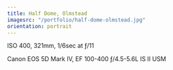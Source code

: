 ```yaml
---
title: Half Dome, Olmstead
imagesrc: "/portfolio/half-dome-olmstead.jpg"
orientation: portrait
---
```


ISO 400, 321mm, 1/6sec at ƒ/11

Canon EOS 5D Mark IV, EF 100-400 ƒ/4.5-5.6L IS II USM
